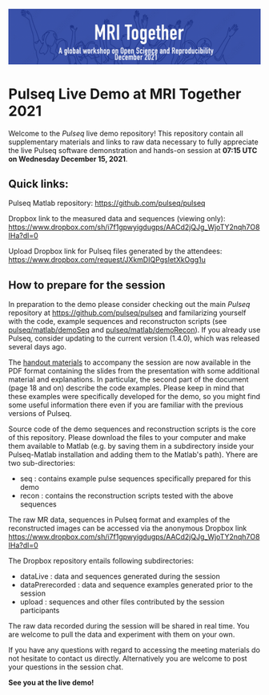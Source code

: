 ![Pulseq live demo at MRI Together banner](mri_together_esmrmb_banner.png)
# Pulseq Live Demo at MRI Together 2021

Welcome to the *Pulseq* live demo repository! This repository contain all supplementary materials and links to raw data necessary to fully appreciate the live Pulseq software demonstration and hands-on session at **07:15 UTC on Wednesday December 15, 2021**. 

## Quick links:

Pulseq Matlab repository:
https://github.com/pulseq/pulseq

Dropbox link to the measured data and sequences (viewing only):
https://www.dropbox.com/sh/i7f1gpwyigdugps/AACd2jQJg_WjoTY2nqh7O8IHa?dl=0

Upload Dropbox link for Pulseq files generated by the attendees:
https://www.dropbox.com/request/JXkmDIQPgsletXkOgg1u
 
## How to prepare for the session

In preparation to the demo please consider checking out the main *Pulseq* repository at https://github.com/pulseq/pulseq and familarizing yourself with the code, example sequences and reconstructon scripts (see 
[pulseq/matlab/demoSeq](https://github.com/pulseq/pulseq/tree/master/matlab/demoSeq) and [pulseq/matlab/demoRecon](https://github.com/pulseq/pulseq/tree/master/matlab/demoRecon)). If you already use Pulseq, consider updating to the current version (1.4.0), which was released several days ago.

The [handout materials](Handout_Pulseq_demo_MriTogether.pdf) to accompany the session are now available in the PDF format containing the slides from the presentation with some additional material and explanations. In particular, the second part of the document (page 18 and on) describe the code examples. Please keep in mind that these examples were specifically developed for the demo, so you might find some useful information there even if you are familiar with the previous versions of Pulseq. 

Source code of the demo sequences and reconstruction scripts is the core of this repository. Please download the files to your computer and make them available to Matlab (e.g. by saving them in a subdirectory inside your Pulseq-Matlab installation and adding them to the Matlab's path). Yhere are two sub-directories:

* seq : contains example pulse sequences specifically prepared for this demo
* recon : contains the reconstruction scripts tested with the above sequences

The raw MR data, sequences in Pulseq format and examples of the reconstructed images can be accessed via the anonymous Dropbox link https://www.dropbox.com/sh/i7f1gpwyigdugps/AACd2jQJg_WjoTY2nqh7O8IHa?dl=0 

The Dropbox repository entails following subdirectories:

* dataLive : data and sequences generated during the session 
* dataPrerecorded : data and sequence examples generated prior to the session 
* upload : sequences and other files contributed by the session participants  

The raw data recorded during the session will be shared in real time. You are welcome to pull the data and experiment with them on your own. 

If you have any questions with regard to accessing the meeting materials do not hesitate to contact us directly. Alternatively you are welcome to post your questions in the session chat. 

**See you at the live demo!**

